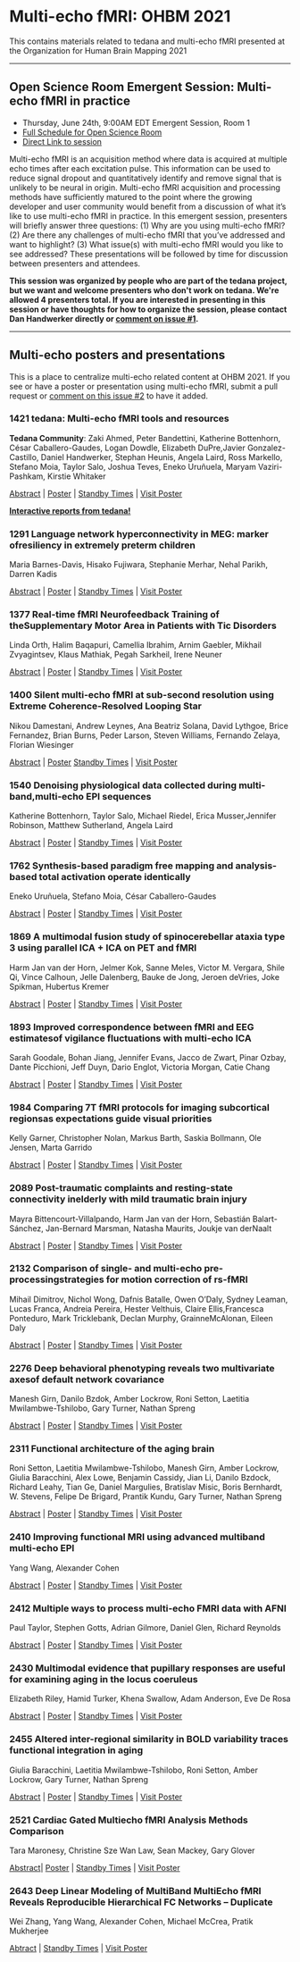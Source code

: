 # Multi-echo fMRI: OHBM 2021

This contains materials related to tedana and multi-echo fMRI presented at the Organization for Human Brain Mapping 2021

-----

## Open Science Room Emergent Session: Multi-echo fMRI in practice

* Thursday, June 24th, 9:00AM EDT
Emergent Session, Room 1
* [Full Schedule for Open Science Room](https://ohbm.github.io/osr2021/schedule/)
* [Direct Link to session](https://www.crowdcast.io/e/osr-emergents1/13)

Multi-echo fMRI is an acquisition method where data is acquired at multiple echo times after each excitation pulse. This information can be used to reduce signal dropout and quantitatively identify and remove signal that is unlikely to be neural in origin. Multi-echo fMRI acquisition and processing methods have sufficiently matured to the point where the growing developer and user community would benefit from a discussion of what it’s like to use multi-echo fMRI in practice. In this emergent session, presenters will briefly answer three questions: (1) Why are you using multi-echo fMRI? (2) Are there any challenges of multi-echo fMRI that you’ve addressed and want to highlight? (3) What issue(s) with multi-echo fMRI would you like to see addressed? These presentations will be followed by time for discussion between presenters and attendees.

**This session was organized by people who are part of the tedana project, but we want and welcome presenters who don't work on tedana. We're allowed 4 presenters total. If you are interested in presenting in this session or have thoughts for how to organize the session, please contact Dan Handwerker directly or [comment on issue #1](https://github.com/ME-ICA/ohbm-2021-multiecho/issues/1).**

 -----

## Multi-echo posters and presentations

 This is a place to centralize multi-echo related content at OHBM 2021. If you see or have a poster or presentation using multi-echo fMRI, submit a pull request or [comment on this issue #2](https://github.com/ME-ICA/ohbm-2021-multiecho/issues/2) to have it added.

### 1421 tedana: Multi-echo fMRI tools and resources

**Tedana Community**: Zaki Ahmed, Peter Bandettini, Katherine Bottenhorn, César Caballero-Gaudes, Logan Dowdle, Elizabeth DuPre,Javier Gonzalez-Castillo, Daniel Handwerker, Stephan Heunis, Angela Laird, Ross Markello, Stefano Moia, Taylor Salo, Joshua Teves, Eneko Uruñuela, Maryam Vaziri-Pashkam, Kirstie Whitaker

[Abstract](https://ww4.aievolution.com/hbm2101/index.cfm?do=abs.viewAbs&src=ext&abs=1359) |
[Poster](./tedana_poster_OHBM2021_WithLinks.pdf) |
[Standby Times](https://firebasestorage.googleapis.com/v0/b/sparkle-ohbm.appspot.com/o/assets%2Fcalendars%2Fposters%2Fposter1421.ics?alt=media) |
[Visit Poster](https://ohbm.sparkle.space/in/poster1421)

 [**Interactive reports from tedana!**](https://me-ica.github.io/ohbm-2021-multiecho/)

### 1291 Language network hyperconnectivity in MEG: marker ofresiliency in extremely preterm children

Maria Barnes-Davis, Hisako Fujiwara, Stephanie Merhar, Nehal Parikh, Darren Kadis

[Abstract](https://ww4.aievolution.com/hbm2101/index.cfm?do=abs.viewAbs&src=ext&abs=1247) |
[Poster](https://anyscreeninc.com/PF/OHBM/2021/OHBM-Educational-Courses/pdf_poster_files/Maria_Barnesdavis60785c7edd384/Maria_Barnesdavis.pdf) |
[Standby Times](https://firebasestorage.googleapis.com/v0/b/sparkle-ohbm.appspot.com/o/assets%2Fcalendars%2Fposters%2Fposter1291.ics?alt=media) |
[Visit Poster](https://ohbm.sparkle.space/in/poster1291)

### 1377 Real-time fMRI Neurofeedback Training of theSupplementary Motor Area in Patients with Tic Disorders

Linda Orth, Halim Baqapuri, Camellia Ibrahim, Arnim Gaebler, Mikhail Zvyagintsev, Klaus Mathiak, Pegah Sarkheil, Irene Neuner

[Abstract](https://ww4.aievolution.com/hbm2101/index.cfm?do=abs.viewAbs&src=ext&abs=1321) |
[Poster](https://anyscreeninc.com/PF/OHBM/2021/OHBM-Educational-Courses/pdf_poster_files/Linda_Orth60785c7f0903e/Linda_Orth.pdf) |
[Standby Times](https://firebasestorage.googleapis.com/v0/b/sparkle-ohbm.appspot.com/o/assets%2Fcalendars%2Fposters%2Fposter1377.ics?alt=media) |
[Visit Poster](https://ohbm.sparkle.space/in/poster1377)

### 1400 Silent multi-echo fMRI at sub-second resolution using Extreme Coherence-Resolved Looping Star

Nikou Damestani, Andrew Leynes, Ana Beatriz Solana, David Lythgoe, Brice Fernandez, Brian Burns, Peder Larson, Steven Williams, Fernando Zelaya, Florian Wiesinger

[Abstract](https://ww4.aievolution.com/hbm2101/index.cfm?do=abs.viewAbs&src=ext&abs=1342) |
[Poster](https://anyscreeninc.com/PF/OHBM/2021/OHBM-Educational-Courses/pdf_poster_files/Nikou_Damestani60785c7f13544/Nikou_Damestani.pdf)
[Standby Times](https://firebasestorage.googleapis.com/v0/b/sparkle-ohbm.appspot.com/o/assets%2Fcalendars%2Fposters%2Fposter1400.ics?alt=media) |
[Visit Poster](https://ohbm.sparkle.space/in/poster1400)

### 1540 Denoising physiological data collected during multi-band,multi-echo EPI sequences

Katherine Bottenhorn, Taylor Salo, Michael Riedel, Erica Musser,Jennifer Robinson, Matthew Sutherland, Angela Laird

[Abstract](https://ww4.aievolution.com/hbm2101/index.cfm?do=abs.viewAbs&src=ext&abs=1463) |
[Poster](https://anyscreeninc.com/PF/OHBM/2021/OHBM-Educational-Courses/pdf_poster_files/Katherine_Bottenhorn60785c7f4c7de/Katherine_Bottenhorn.pdf) |
[Standby Times](https://firebasestorage.googleapis.com/v0/b/sparkle-ohbm.appspot.com/o/assets%2Fcalendars%2Fposters%2Fposter1540.ics?alt=media) |
[Visit Poster](https://ohbm.sparkle.space/in/poster1540)

### 1762 Synthesis-based paradigm free mapping and analysis-based total activation operate identically

Eneko Uruñuela, Stefano Moia, César Caballero-Gaudes

[Abstract](https://ww4.aievolution.com/hbm2101/index.cfm?do=abs.viewAbs&src=ext&abs=1669) |
[Poster](https://anyscreeninc.com/PF/OHBM/2021/OHBM-Educational-Courses/pdf_poster_files/Eneko_Uruuela60785c7fb2633/Eneko_Uruuela.pdf) |
[Standby Times](https://firebasestorage.googleapis.com/v0/b/sparkle-ohbm.appspot.com/o/assets%2Fcalendars%2Fposters%2Fposter1762.ics?alt=media) |
[Visit Poster](https://ohbm.sparkle.space/in/poster1762)

### 1869 A multimodal fusion study of spinocerebellar ataxia type 3 using parallel ICA + ICA on PET and fMRI

Harm Jan van der Horn, Jelmer Kok, Sanne Meles, Victor M. Vergara, Shile Qi, Vince Calhoun, Jelle Dalenberg, Bauke de Jong, Jeroen deVries, Joke Spikman, Hubertus Kremer

[Abstract](https://ww4.aievolution.com/hbm2101/index.cfm?do=abs.viewAbs&src=ext&abs=1771) |
[Poster](https://anyscreeninc.com/PF/OHBM/2021/OHBM-Educational-Courses/pdf_poster_files/HarmJan_VanDerHorn60785c7fe83d6/HarmJan_VanDerHorn.pdf) |
[Standby Times](https://firebasestorage.googleapis.com/v0/b/sparkle-ohbm.appspot.com/o/assets%2Fcalendars%2Fposters%2Fposter1869.ics?alt=media) |
[Visit Poster](https://ohbm.sparkle.space/in/poster1869)

### 1893 Improved correspondence between fMRI and EEG estimatesof vigilance fluctuations with multi-echo ICA

Sarah Goodale, Bohan Jiang, Jennifer Evans, Jacco de Zwart, Pinar Ozbay, Dante Picchioni, Jeff Duyn, Dario Englot, Victoria Morgan, Catie Chang

[Abstract](https://ww4.aievolution.com/hbm2101/index.cfm?do=abs.viewAbs&src=ext&abs=1795) |
[Poster](https://anyscreeninc.com/PF/OHBM/2021/OHBM-Educational-Courses/pdf_poster_files/Sarah_Goodale60785c8001bb3/Sarah_Goodale.pdf) |
[Standby Times](https://firebasestorage.googleapis.com/v0/b/sparkle-ohbm.appspot.com/o/assets%2Fcalendars%2Fposters%2Fposter1893.ics?alt=media) |
[Visit Poster](https://ohbm.sparkle.space/in/poster1893)

### 1984 Comparing 7T fMRI protocols for imaging subcortical regionsas expectations guide visual priorities

Kelly Garner, Christopher Nolan, Markus Barth, Saskia Bollmann, Ole Jensen, Marta Garrido

[Abstract](https://ww4.aievolution.com/hbm2101/index.cfm?do=abs.viewAbs&src=ext&abs=1878) |
[Poster](https://anyscreeninc.com/PF/OHBM/2021/OHBM-Educational-Courses/pdf_poster_files/Kelly_Garner60785c802f44d/Kelly_Garner.pdf) |
[Standby Times](https://firebasestorage.googleapis.com/v0/b/sparkle-ohbm.appspot.com/o/assets%2Fcalendars%2Fposters%2Fposter1984.ics?alt=media) |
[Visit Poster](https://ohbm.sparkle.space/in/poster1984)

### 2089 Post-traumatic complaints and resting-state connectivity inelderly with mild traumatic brain injury

Mayra Bittencourt-Villalpando, Harm Jan van der Horn, Sebastián Balart-Sánchez, Jan-Bernard Marsman, Natasha Maurits, Joukje van derNaalt

[Abstract](https://ww4.aievolution.com/hbm2101/index.cfm?do=abs.viewAbs&src=ext&abs=1980) |
[Poster](https://anyscreeninc.com/PF/OHBM/2021/OHBM-Educational-Courses/pdf_poster_files/Mayra_Bittencourtvillalpando60785c8063196/Mayra_Bittencourtvillalpando.pdf) |
[Standby Times](https://firebasestorage.googleapis.com/v0/b/sparkle-ohbm.appspot.com/o/assets%2Fcalendars%2Fposters%2Fposter2089.ics?alt=media) |
[Visit Poster](https://ohbm.sparkle.space/in/poster2089)

### 2132 Comparison of single- and multi-echo pre-processingstrategies for motion correction of rs-fMRI

Mihail Dimitrov, Nichol Wong, Dafnis Batalle, Owen O’Daly, Sydney Leaman, Lucas Franca, Andreia Pereira, Hester Velthuis, Claire Ellis,Francesca Ponteduro, Mark Tricklebank, Declan Murphy, GrainneMcAlonan, Eileen Daly

[Abstract](https://ww4.aievolution.com/hbm2101/index.cfm?do=abs.viewAbs&src=ext&abs=2021) |
[Poster](https://anyscreeninc.com/PF/OHBM/2021/OHBM-Educational-Courses/pdf_poster_files/Mihail_Dimitrov60785c8076dfb/Mihail_Dimitrov.pdf) |
[Standby Times](https://firebasestorage.googleapis.com/v0/b/sparkle-ohbm.appspot.com/o/assets%2Fcalendars%2Fposters%2Fposter2132.ics?alt=media) |
[Visit Poster](https://ohbm.sparkle.space/in/poster2132)

### 2276 Deep behavioral phenotyping reveals two multivariate axesof default network covariance

Manesh Girn, Danilo Bzdok, Amber Lockrow, Roni Setton, Laetitia Mwilambwe-Tshilobo, Gary Turner, Nathan Spreng

[Abstract](https://ww4.aievolution.com/hbm2101/index.cfm?do=abs.viewAbs&src=ext&abs=2161) |
[Poster](https://anyscreeninc.com/PF/OHBM/2021/OHBM-Educational-Courses/pdf_poster_files/Manesh_Girn60785c80bcf07/Manesh_Girn.pdf) |
[Standby Times](https://firebasestorage.googleapis.com/v0/b/sparkle-ohbm.appspot.com/o/assets%2Fcalendars%2Fposters%2Fposter2276.ics?alt=media) |
[Visit Poster](https://ohbm.sparkle.space/in/poster2276)

### 2311 Functional architecture of the aging brain

Roni Setton, Laetitia Mwilambwe-Tshilobo, Manesh Girn, Amber Lockrow, Giulia Baracchini, Alex Lowe, Benjamin Cassidy, Jian Li, Danilo Bzdock, Richard Leahy, Tian Ge, Daniel Margulies, Bratislav Misic, Boris Bernhardt, W. Stevens, Felipe De Brigard, Prantik Kundu, Gary Turner, Nathan Spreng

[Abstract](https://ww4.aievolution.com/hbm2101/index.cfm?do=abs.viewAbs&src=ext&abs=2196) |
[Poster](https://anyscreeninc.com/PF/OHBM/2021/OHBM-Educational-Courses/pdf_poster_files/Roni_Setton60785c80d04e0/Roni_Setton.pdf) |
[Standby Times](https://firebasestorage.googleapis.com/v0/b/sparkle-ohbm.appspot.com/o/assets%2Fcalendars%2Fposters%2Fposter2311.ics?alt=media) |
[Visit Poster](https://ohbm.sparkle.space/in/poster2311)

### 2410 Improving functional MRI using advanced multiband multi-echo EPI

Yang Wang, Alexander Cohen

[Abstract](https://ww4.aievolution.com/hbm2101/index.cfm?do=abs.viewAbs&src=ext&abs=2293) |
[Poster](https://anyscreeninc.com/PF/OHBM/2021/OHBM-Educational-Courses/pdf_poster_files/Yang_Wang60785c8110272/Yang_Wang.pdf) |
[Standby Times](https://firebasestorage.googleapis.com/v0/b/sparkle-ohbm.appspot.com/o/assets%2Fcalendars%2Fposters%2Fposter2410.ics?alt=media) |
[Visit Poster](https://ohbm.sparkle.space/in/poster2410)

### 2412 Multiple ways to process multi-echo FMRI data with AFNI

Paul Taylor, Stephen Gotts, Adrian Gilmore, Daniel Glen, Richard Reynolds

[Abstract](https://ww4.aievolution.com/hbm2101/index.cfm?do=abs.viewAbs&src=ext&abs=2295) |
[Poster](https://anyscreeninc.com/PF/OHBM/2021/OHBM-Educational-Courses/pdf_poster_files/Paul_Taylor60785c811616c/Paul_Taylor.pdf) |
[Standby Times](https://firebasestorage.googleapis.com/v0/b/sparkle-ohbm.appspot.com/o/assets%2Fcalendars%2Fposters%2Fposter2412.ics?alt=media) |
[Visit Poster](https://ohbm.sparkle.space/in/poster2412)

### 2430 Multimodal evidence that pupillary responses are useful for examining aging in the locus coeruleus

Elizabeth Riley, Hamid Turker, Khena Swallow, Adam Anderson, Eve De Rosa

[Abstract](https://ww4.aievolution.com/hbm2101/index.cfm?do=abs.viewAbs&src=ext&abs=2313) |
[Poster](https://anyscreeninc.com/PF/OHBM/2021/OHBM-Educational-Courses/pdf_poster_files/Elizabeth_Riley60785c8120997/Elizabeth_Riley.pdf) |
[Standby Times](https://firebasestorage.googleapis.com/v0/b/sparkle-ohbm.appspot.com/o/assets%2Fcalendars%2Fposters%2Fposter2430.ics?alt=media) |
[Visit Poster](https://ohbm.sparkle.space/in/poster2430)

### 2455 Altered inter-regional similarity in BOLD variability traces functional integration in aging

Giulia Baracchini, Laetitia Mwilambwe-Tshilobo, Roni Setton, Amber Lockrow, Gary Turner, Nathan Spreng

[Abstract](https://ww4.aievolution.com/hbm2101/index.cfm?do=abs.viewAbs&src=ext&abs=2338) |
[Poster](https://anyscreeninc.com/PF/OHBM/2021/OHBM-Educational-Courses/pdf_poster_files/Giulia_Baracchini60785c812edc2/Giulia_Baracchini.pdf) |
[Standby Times](https://firebasestorage.googleapis.com/v0/b/sparkle-ohbm.appspot.com/o/assets%2Fcalendars%2Fposters%2Fposter2455.ics?alt=media) |
[Visit Poster](https://ohbm.sparkle.space/in/poster2455)

### 2521 Cardiac Gated Multiecho fMRI Analysis Methods Comparison

Tara Maronesy, Christine Sze Wan Law, Sean Mackey, Gary Glover

[Abstract](https://ww4.aievolution.com/hbm2101/index.cfm?do=abs.viewAbs&src=ext&abs=2402)|
[Poster](https://anyscreeninc.com/PF/OHBM/2021/OHBM-Educational-Courses/pdf_poster_files/Tara_Maronesy60785c814eeaa/Tara_Maronesy.pdf) |
[Standby Times](https://firebasestorage.googleapis.com/v0/b/sparkle-ohbm.appspot.com/o/assets%2Fcalendars%2Fposters%2Fposter2521.ics?alt=media) |
[Visit Poster](https://ohbm.sparkle.space/in/poster2521)

### 2643 Deep Linear Modeling of MultiBand MultiEcho fMRI Reveals Reproducible Hierarchical FC Networks – Duplicate

Wei Zhang, Yang Wang, Alexander Cohen, Michael McCrea, Pratik Mukherjee

[Abtract](https://ww4.aievolution.com/hbm2101/index.cfm?do=abs.viewAbs&src=ext&abs=2522) |
[Standby Times](https://firebasestorage.googleapis.com/v0/b/sparkle-ohbm.appspot.com/o/assets%2Fcalendars%2Fposters%2Fposter2643.ics?alt=media) |
[Visit Poster](https://ohbm.sparkle.space/in/poster2643)
